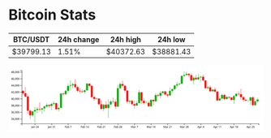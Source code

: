 # Bitcoin Stats

BTC/USDT|24h change|24h high|24h low|
|---|---|---|---|
|$39799.13|1.51%|$40372.63|$38881.43|

<img src="./chart.svg">
